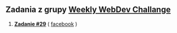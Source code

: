 ## Zadania z grupy [Weekly WebDev Challange](https://www.facebook.com/groups/940002776068923)

1. [**Zadanie #29**](https://jtargosz.github.io/Weekly-WebDev-Chalange/29) ( [facebook](https://www.facebook.com/group/940002776068923/permalink/1233008363435028) )
